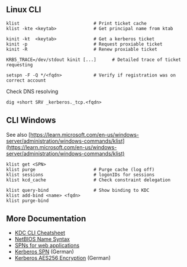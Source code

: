 ## Linux CLI

    klist                            # Print ticket cache   
    klist -kte <keytab>              # Get principal name from ktab
    
    kinit -kt  <keytab>              # Get a kerberos ticket
    kinit -p                         # Request proxiable ticket
    kinit -R                         # Renew proxiable ticket
    
    KRB5_TRACE=/dev/stdout kinit [...]      # Detailed trace of ticket requesting
    
    setspn -F -Q */<fqdn>            # Verify if registration was on correct account
    
Check DNS resolving

    dig +short SRV _kerberos._tcp.<fqdn>

## CLI Windows

See also [https://learn.microsoft.com/en-us/windows-server/administration/windows-commands/klist](https://learn.microsoft.com/en-us/windows-server/administration/windows-commands/klist)

    klist get <SPN>
    klist purge                      # Purge cache (log off)
    klist sessions                   # logonIDs for sessions
    klist kcd_cache                  # Check constraint delegation
    
    klist query-bind                 # Show binding to KDC
    klist add-bind <name> <fqdn>
    klist purge-bind

## More Documentation

- [KDC CLI Cheatsheet](http://www.openkb.info/2014/06/kerberos-cheatsheet.html)
- [NetBIOS Name Syntax](https://learn.microsoft.com/en-us/openspecs/windows_protocols/ms-nbte/6f06fa0e-1dc4-4c41-accb-355aaf20546d)
- [SPNs for web applications](https://techcommunity.microsoft.com/t5/iis-support-blog/how-to-use-spns-when-you-configure-web-applications-that-are/ba-p/324648)
- [Kerberos SPN](https://www.msxfaq.de/windows/kerberos/kerberosspn.htm) (German)
- [Kerberos AES256 Encryption](https://www.msxfaq.de/windows/kerberos/kerberos_encryption.htm) (German)
